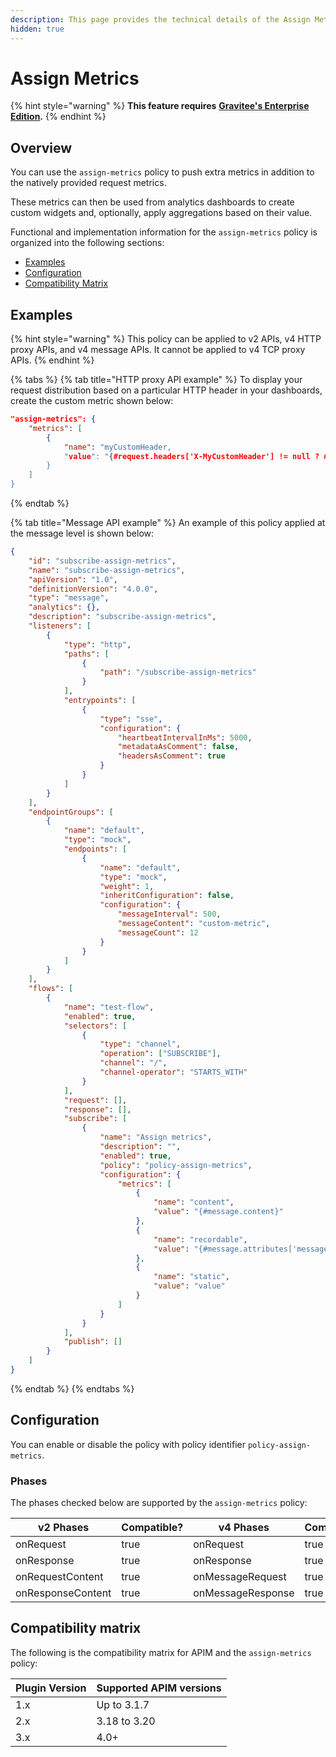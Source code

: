 ```yaml
---
description: This page provides the technical details of the Assign Metrics policy
hidden: true
---
```


# Assign Metrics

{% hint style="warning" %}
**This feature requires** [**Gravitee's Enterprise Edition**](../../4.6/overview/gravitee-apim-enterprise-edition/)**.**
{% endhint %}

## Overview

You can use the `assign-metrics` policy to push extra metrics in addition to the natively provided request metrics.

These metrics can then be used from analytics dashboards to create custom widgets and, optionally, apply aggregations based on their value.

Functional and implementation information for the `assign-metrics` policy is organized into the following sections:

* [Examples](assign-metrics-1.md#examples)
* [Configuration](assign-metrics-1.md#configuration)
* [Compatibility Matrix](assign-metrics-1.md#compatibility-matrix)

## Examples

{% hint style="warning" %}
This policy can be applied to v2 APIs, v4 HTTP proxy APIs, and v4 message APIs. It cannot be applied to v4 TCP proxy APIs.
{% endhint %}

{% tabs %}
{% tab title="HTTP proxy API example" %}
To display your request distribution based on a particular HTTP header in your dashboards, create the custom metric shown below:

```json
"assign-metrics": {
    "metrics": [
        {
            "name": "myCustomHeader,
            "value": "{#request.headers['X-MyCustomHeader'] != null ? #request.headers['X-MyCustomHeader'][0] : null}"
        }
    ]
}
```
{% endtab %}

{% tab title="Message API example" %}
An example of this policy applied at the message level is shown below:

```json
{
    "id": "subscribe-assign-metrics",
    "name": "subscribe-assign-metrics",
    "apiVersion": "1.0",
    "definitionVersion": "4.0.0",
    "type": "message",
    "analytics": {},
    "description": "subscribe-assign-metrics",
    "listeners": [
        {
            "type": "http",
            "paths": [
                {
                    "path": "/subscribe-assign-metrics"
                }
            ],
            "entrypoints": [
                {
                    "type": "sse",
                    "configuration": {
                        "heartbeatIntervalInMs": 5000,
                        "metadataAsComment": false,
                        "headersAsComment": true
                    }
                }
            ]
        }
    ],
    "endpointGroups": [
        {
            "name": "default",
            "type": "mock",
            "endpoints": [
                {
                    "name": "default",
                    "type": "mock",
                    "weight": 1,
                    "inheritConfiguration": false,
                    "configuration": {
                        "messageInterval": 500,
                        "messageContent": "custom-metric",
                        "messageCount": 12
                    }
                }
            ]
        }
    ],
    "flows": [
        {
            "name": "test-flow",
            "enabled": true,
            "selectors": [
                {
                    "type": "channel",
                    "operation": ["SUBSCRIBE"],
                    "channel": "/",
                    "channel-operator": "STARTS_WITH"
                }
            ],
            "request": [],
            "response": [],
            "subscribe": [
                {
                    "name": "Assign metrics",
                    "description": "",
                    "enabled": true,
                    "policy": "policy-assign-metrics",
                    "configuration": {
                        "metrics": [
                            {
                                "name": "content",
                                "value": "{#message.content}"
                            },
                            {
                                "name": "recordable",
                                "value": "{#message.attributes['message.recordable']}"
                            },
                            {
                                "name": "static",
                                "value": "value"
                            }
                        ]
                    }
                }
            ],
            "publish": []
        }
    ]
}
```
{% endtab %}
{% endtabs %}

## Configuration

You can enable or disable the policy with policy identifier `policy-assign-metrics`.

### Phases

The phases checked below are supported by the `assign-metrics` policy:

<table data-full-width="false"><thead><tr><th width="202">v2 Phases</th><th width="139" data-type="checkbox">Compatible?</th><th width="198">v4 Phases</th><th data-type="checkbox">Compatible?</th></tr></thead><tbody><tr><td>onRequest</td><td>true</td><td>onRequest</td><td>true</td></tr><tr><td>onResponse</td><td>true</td><td>onResponse</td><td>true</td></tr><tr><td>onRequestContent</td><td>true</td><td>onMessageRequest</td><td>true</td></tr><tr><td>onResponseContent</td><td>true</td><td>onMessageResponse</td><td>true</td></tr></tbody></table>

## Compatibility matrix

The following is the compatibility matrix for APIM and the `assign-metrics` policy:

<table data-full-width="false"><thead><tr><th>Plugin Version</th><th>Supported APIM versions</th></tr></thead><tbody><tr><td>1.x</td><td>Up to 3.1.7</td></tr><tr><td>2.x</td><td>3.18 to 3.20</td></tr><tr><td>3.x</td><td>4.0+</td></tr></tbody></table>
